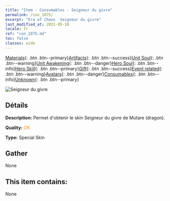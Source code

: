 ```yaml
---
title: "Item - Consumables - Seigneur du givre"
permalink: /con_1075/
excerpt: "Era of Chaos  Seigneur du givre"
last_modified_at: 2021-05-18
locale: fr
ref: "con_1075.md"
toc: false
classes: wide
---
```

 [Materials](/ItemsFR/){: .btn .btn--primary}[Artifacts](/ItemsFR/Artifacts/){: .btn .btn--success}[Unit Soul](/ItemsFR/UnitSoul/){: .btn .btn--warning}[Unit Awakening](/ItemsFR/UnitAwakening/){: .btn .btn--danger}[Hero Soul](/ItemsFR/HeroSoul/){: .btn .btn--info}[Hero Skill](/ItemsFR/HeroSkill/){: .btn .btn--primary}[Gift](/ItemsFR/Gift/){: .btn .btn--success}[Event related](/ItemsFR/Events/){: .btn .btn--warning}[Avatars](/ItemsFR/Avatars/){: .btn .btn--danger}[Consumables](/ItemsFR/Consumables/){: .btn .btn--info}[Unknown](/ItemsFR/Unknown/){: .btn .btn--primary}

 ![Seigneur du givre](/images/h/h_MutareDrake7.jpg)

## Détails
 **Description:** Permet d'obtenir le skin Seigneur du givre de Mutare (dragon).

 **Quality:** <span style="color: #FF8C00">OK</span>

 **Type:** Special Skin

## Gather

  None

## This item contains:

  None

